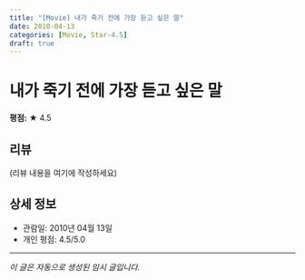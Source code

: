 ```yaml
---
title: "[Movie] 내가 죽기 전에 가장 듣고 싶은 말"
date: 2010-04-13
categories: [Movie, Star-4.5]
draft: true
---
```


# 내가 죽기 전에 가장 듣고 싶은 말

**평점:** ★ 4.5

## 리뷰

(리뷰 내용을 여기에 작성하세요)

## 상세 정보

- 관람일: 2010년 04월 13일
- 개인 평점: 4.5/5.0

---

*이 글은 자동으로 생성된 임시 글입니다.*
